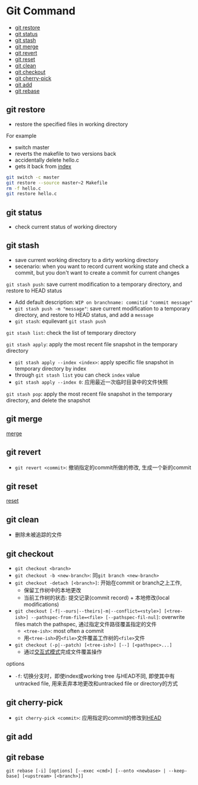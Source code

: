 # Git Command

- [git restore](#git-restore)
- [git status](#git-status)
- [git stash](#git-stash)
- [git merge](#git-merge)
- [git revert](#git-revert)
- [git reset](#git-reset)
- [git clean](#git-clean)
- [git checkout](#git-checkout)
- [git cherry-pick](#git-cherry-pick)
- [git add](#git-add)
- [git rebase](#git-rebase)

## git restore

- restore the specified files in working directory

For example

- switch master
- reverts the makefile to two versions back
- accidentally delete hello.c
- gets it back from [index]()

```bash
git switch -c master
git restore --source master~2 Makefile
rm -f hello.c
git restore hello.c
```

## git status

- check current status of working directory

## git stash

- save current working directory to a dirty working directory
- secenario: when you want to record current working state and check a commit, but you don't want to create a commit for current changes

`git stash push`: save current modification to a temporary directory, and restore to HEAD status

- Add default description: `WIP on branchname: commitid "commit message"`
- `git stash push -m "message"`: save current modification to a temporary directory, and restore to HEAD status, and add a `message`
- `git stash`: equilevant `git stash push`

`git stash list`: check the list of temporary directory

`git stash apply`: apply the most recent file snapshot in the temporary directory

- `git stash apply --index <index>`: apply specific file snapshot in temporary directory by index
- through `git stash list` you can check `index` value
- `git stash apply --index 0`: 应用最近一次临时目录中的文件快照

`git stash pop`: apply the most recent file snapshot in the temporary directory, and delete the snapshot

## git merge

[merge](git-merge.md)


## git revert

- `git revert <commit>`: 撤销指定的commit所做的修改, 生成一个新的commit

## git reset

[reset](git-command-reset.md)
## git clean

- 删除未被追踪的文件

## git checkout

- `git checkout <branch>`
- `git checkout -b <new-branch>`: 同`git branch <new-branch>`
- `git checkout -detach [<branch>]`: 开始在commit or branch之上工作,
  - 保留工作树中的本地更改
  - 当前工作树的状态: 提交记录(commit record) + 本地修改(local modifications)
- `git checkout [-f|--ours|--theirs|-m|--conflict=<style>] [<tree-ish>] --pathspec-from-file=<file> [--pathspec-fil-nul]`: overwrite files match the pathspec, 通过指定文件路径覆盖指定的文件
  - `<tree-ish>`: most often a commit
  - 用`<tree-ish>`的`<file>`文件覆盖工作树的`<file>`文件
- `git checkout (-p|--patch) [<tree-ish>] [--] [<pathspec>...]`
  - 通过[交互式模式](git-interactively-mode.md)完成文件覆盖操作

options

- `-f`: 切换分支时，即使index或working tree 与HEAD不同, 即使其中有untracked file, 用来丢弃本地更改和untracked file or directory的方式

## git cherry-pick

- `git cherry-pick <commit>`: 应用指定的commit的修改到[HEAD](git-concept.md#head)

## git add

## git rebase

`git rebase [-i] [options] [--exec <cmd>] [--onto <newbase> | --keep-base] [<upstream> [<branch>]]`


